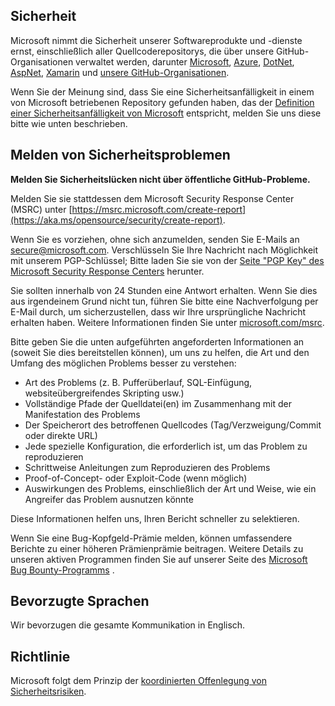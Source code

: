 <!-- BEGIN MICROSOFT SECURITY.MD V0.0.8 BLOCK -->

## <a name="security"></a>Sicherheit

Microsoft nimmt die Sicherheit unserer Softwareprodukte und -dienste ernst, einschließlich aller Quellcoderepositorys, die über unsere GitHub-Organisationen verwaltet werden, darunter [Microsoft](https://github.com/microsoft), [Azure](https://github.com/Azure), [DotNet](https://github.com/dotnet), [AspNet](https://github.com/aspnet), [Xamarin](https://github.com/xamarin) und [unsere GitHub-Organisationen](https://opensource.microsoft.com/).

Wenn Sie der Meinung sind, dass Sie eine Sicherheitsanfälligkeit in einem von Microsoft betriebenen Repository gefunden haben, das der [Definition einer Sicherheitsanfälligkeit von Microsoft](https://aka.ms/opensource/security/definition) entspricht, melden Sie uns diese bitte wie unten beschrieben.

## <a name="reporting-security-issues"></a>Melden von Sicherheitsproblemen

**Melden Sie Sicherheitslücken nicht über öffentliche GitHub-Probleme.**

Melden Sie sie stattdessen dem Microsoft Security Response Center (MSRC) unter [https://msrc.microsoft.com/create-report](https://aka.ms/opensource/security/create-report).

Wenn Sie es vorziehen, ohne sich anzumelden, senden Sie E-Mails an [secure@microsoft.com](mailto:secure@microsoft.com).  Verschlüsseln Sie Ihre Nachricht nach Möglichkeit mit unserem PGP-Schlüssel; Bitte laden Sie sie von der [Seite "PGP Key" des Microsoft Security Response Centers](https://aka.ms/opensource/security/pgpkey) herunter.

Sie sollten innerhalb von 24 Stunden eine Antwort erhalten. Wenn Sie dies aus irgendeinem Grund nicht tun, führen Sie bitte eine Nachverfolgung per E-Mail durch, um sicherzustellen, dass wir Ihre ursprüngliche Nachricht erhalten haben. Weitere Informationen finden Sie unter [microsoft.com/msrc](https://aka.ms/opensource/security/msrc). 

Bitte geben Sie die unten aufgeführten angeforderten Informationen an (soweit Sie dies bereitstellen können), um uns zu helfen, die Art und den Umfang des möglichen Problems besser zu verstehen:

  * Art des Problems (z. B. Pufferüberlauf, SQL-Einfügung, websiteübergreifendes Skripting usw.)
  * Vollständige Pfade der Quelldatei(en) im Zusammenhang mit der Manifestation des Problems
  * Der Speicherort des betroffenen Quellcodes (Tag/Verzweigung/Commit oder direkte URL)
  * Jede spezielle Konfiguration, die erforderlich ist, um das Problem zu reproduzieren
  * Schrittweise Anleitungen zum Reproduzieren des Problems
  * Proof-of-Concept- oder Exploit-Code (wenn möglich)
  * Auswirkungen des Problems, einschließlich der Art und Weise, wie ein Angreifer das Problem ausnutzen könnte

Diese Informationen helfen uns, Ihren Bericht schneller zu selektieren.

Wenn Sie eine Bug-Kopfgeld-Prämie melden, können umfassendere Berichte zu einer höheren Prämienprämie beitragen. Weitere Details zu unseren aktiven Programmen finden Sie auf unserer Seite des [Microsoft Bug Bounty-Programms](https://aka.ms/opensource/security/bounty) .

## <a name="preferred-languages"></a>Bevorzugte Sprachen

Wir bevorzugen die gesamte Kommunikation in Englisch.

## <a name="policy"></a>Richtlinie

Microsoft folgt dem Prinzip der [koordinierten Offenlegung von Sicherheitsrisiken](https://aka.ms/opensource/security/cvd).

<!-- END MICROSOFT SECURITY.MD BLOCK -->
